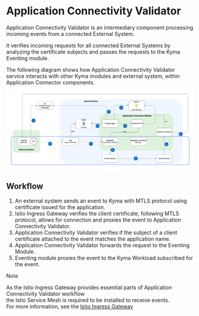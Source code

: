 # Application Connectivity Validator

Application Connectivity Validator is an intermediary component processing incoming events from a connected External System.

It verifies incoming requests for all connected External Systems by analyzing the certificate subjects and passes the requests to the Kyma Eventing module.

The following diagram shows how Application Connectivity Validator service interacts with other Kyma modules and external system, within Application Connector components.

![Application Connectivity Validator Diagram](../assets/app-conn-validator.png)

## Workflow
1. An external system sends an event to Kyma with MTLS protocol using certificate issued for the application.
2. Istio Ingress Gateway verifies the client certificate, following MTLS protocol, allows for connection and proxies the event to Application Connectivity Validator.
3. Application Connectivity Validator verifies if the subject of a client certificate attached to the event matches the application name.
4. Application Connectivity Validator forwards the request to the Eventing Module.
5. Eventing module proxies the event to the Kyma Workload subscribed for the event.


> [!NOTE]
> As the Istio Ingress Gateway provides essential parts of Application Connectivity Validator workflow \
> the Istio Service Mesh is required to be installed to receive events. \
> For more information, see the [Istio Ingress Gateway](02-10-istio-gateway.md)